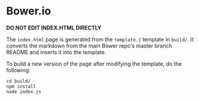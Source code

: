 # Bower.io

**DO NOT EDIT INDEX.HTML DIRECTLY**

The `index.html` page is generated from the `template.{` template in `build/`.
It converts the markdown from the main Bower repo's master branch README and
inserts it into the template.

To build a new version of the page after modifying the template, do the following:

```
cd build/
npm install
node index.js
```
